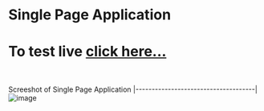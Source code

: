 # Single Page Application

# To test live [click here...](https://vipulkr123.github.io/JS-Single-Page-Application/)
<br>

Screeshot of Single Page Application
|-------------------------------------|
![image](https://user-images.githubusercontent.com/125361611/225902573-9a982717-42e9-4acb-9598-3739dd577ba3.png)
